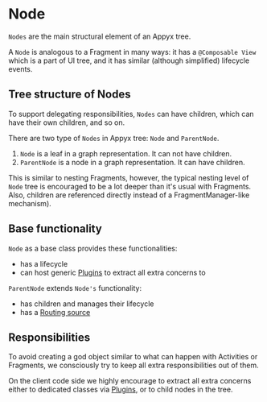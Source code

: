 # Node

```Nodes``` are the main structural element of an Appyx tree. 
 
A ```Node``` is analogous to a Fragment in many ways: it has a ```@Composable View``` which is a part of UI tree, and it has similar (although simplified) lifecycle events.

## Tree structure of Nodes
To support delegating responsibilities, ```Nodes``` can have children, which can have their own children, and so on. 

There are two type of ```Nodes``` in Appyx tree: ```Node``` and ```ParentNode```.

1. ```Node``` is a leaf in a graph representation. It can not have children.
2. ```ParentNode``` is a node in a graph representation. It can have children.

This is similar to nesting Fragments, however, the typical nesting level of ```Node``` tree is encouraged to be a lot deeper than it's usual with Fragments. Also, children are referenced directly instead of a FragmentManager-like mechanism).

## Base functionality
```Node``` as a base class provides these functionalities:

- has a lifecycle
- can host generic [Plugins](plugins.md) to extract all extra concerns to

```ParentNode``` extends ```Node's``` functionality:

- has children and manages their lifecycle
- has a [Routing source](../routingsources/index.md)

## Responsibilities
To avoid creating a god object similar to what can happen with Activities or Fragments, we consciously try to keep all extra responsibilities out of them. 

On the client code side we highly encourage to extract all extra concerns either to dedicated classes via [Plugins](plugins.md), or to child nodes in the tree.
